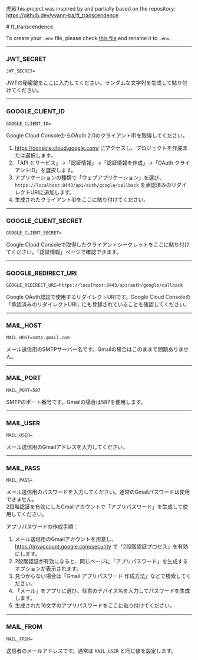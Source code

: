 虎戦
his project was inspired by and partially based on the repository:
https://github.dev/yvann-ba/ft_transcendence



<file name=0 path=/Users/hamster/Desktop/testtesttesttest/README.md># ft_transcendence

To create your `.env` file, please check [this file](renameして.envにしてね) and rename it to `.env`.

---

### JWT_SECRET
```
JWT_SECRET=
```
JWTの秘密鍵をここに入力してください。ランダムな文字列を生成して貼り付けてください。

---

### GOOGLE_CLIENT_ID
```
GOOGLE_CLIENT_ID=
```
Google Cloud ConsoleからOAuth 2.0のクライアントIDを取得してください。  
1. https://console.cloud.google.com/ にアクセスし、プロジェクトを作成または選択します。  
2. 「API とサービス」→「認証情報」→「認証情報を作成」→「OAuth クライアントID」を選択します。  
3. アプリケーションの種類で「ウェブアプリケーション」を選び、`https://localhost:8443/api/auth/google/callback` を承認済みのリダイレクトURIに追加します。  
4. 生成されたクライアントIDをここに貼り付けてください。

---

### GOOGLE_CLIENT_SECRET
```
GOOGLE_CLIENT_SECRET=
```
Google Cloud Consoleで取得したクライアントシークレットをここに貼り付けてください。「認証情報」ページで確認できます。

---

### GOOGLE_REDIRECT_URI
```
GOOGLE_REDIRECT_URI=https://localhost:8443/api/auth/google/callback
```
Google OAuth認証で使用するリダイレクトURIです。Google Cloud Consoleの「承認済みのリダイレクトURI」にも登録されていることを確認してください。

---

### MAIL_HOST
```
MAIL_HOST=smtp.gmail.com
```
メール送信用のSMTPサーバー名です。Gmailの場合はこのままで問題ありません。

---

### MAIL_PORT
```
MAIL_PORT=587
```
SMTPのポート番号です。Gmailの場合は587を使用します。

---

### MAIL_USER
```
MAIL_USER=
```
メール送信用のGmailアドレスを入力してください。

---

### MAIL_PASS
```
MAIL_PASS=
```
メール送信用のパスワードを入力してください。通常のGmailパスワードは使用できません。  
2段階認証を有効にしたGmailアカウントで「アプリパスワード」を生成して使用してください。  

アプリパスワードの作成手順：  
1. メール送信用のGmailアカウントを用意し、https://myaccount.google.com/security で「2段階認証プロセス」を有効にします。  
2. 2段階認証が有効になると、同じページに「アプリパスワード」を生成するオプションが表示されます。  
3. 見つからない場合は「Gmail アプリパスワード 作成方法」などで検索してください。  
4. 「メール」をアプリに選び、任意のデバイス名を入力してパスワードを生成します。  
5. 生成された16文字のアプリパスワードをここに貼り付けてください。

---

### MAIL_FROM
```
MAIL_FROM=
```
送信者のメールアドレスです。通常は `MAIL_USER` と同じ値を設定します。
</file>
